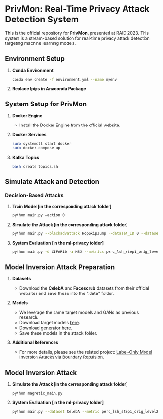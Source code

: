# **PrivMon: Real-Time Privacy Attack Detection System**

This is the official repository for **PrivMon**, presented at RAID 2023. This system is a stream-based solution for real-time privacy attack detection targeting machine learning models.

## **Environment Setup**

1. **Conda Environment**
    ```bash
    conda env create -f environment.yml --name myenv
    ```

2. **Replace lpips in Anaconda Package**

## **System Setup for PrivMon**

1. **Docker Engine**
    - Install the Docker Engine from the official website.

2. **Docker Services**
    ```bash
    sudo systemctl start docker
    sudo docker-compose up
    ```

3. **Kafka Topics**
    ```bash
    bash create topics.sh
    ```

## **Simulate Attack and Detection**

### **Decision-Based Attacks**

1. **Train Model [in the corresponding attack folder]**
    ```bash
    python main.py –action 0
    ```

2. **Simulate the Attack [in the corresponding attack folder]**
    ```bash
    python main.py --blackadvattack HopSkipJump --dataset_ID 0 --datasets CIFAR10 --number_classes 10
    ```

3. **System Evaluation [in the ml-privacy folder]**
    ```bash
    python main.py -d CIFAR10 -a HSJ --metrics perc_lsh_step1_orig_level2
    ```
    

## **Model Inversion Attack Preparation**

1. **Datasets**
    - Download the **CelebA** and **Facescrub** datasets from their official websites and save these into the ".data" folder.

2. **Models**
    - We leverage the same target models and GANs as previous research. 
    - Download target models [here](https://drive.google.com/drive/folders/1U4gekn72UX_n1pHdm9GQUQwwYVDvpTfN).
    - Download generator [here](https://drive.google.com/drive/folders/1L3frX-CE4j36pe5vVWuy3SgKGS9kkA70?usp=sharing).
    - Save these models in the attack folder.
      
3. **Additional References**
    - For more details, please see the related project: [Label-Only Model Inversion Attacks via Boundary Repulsion](https://github.com/m-kahla/Label-Only-Model-Inversion-Attacks-via-Boundary-Repulsion).

## **Model Inversion Attack**

1. **Simulate the Attack [in the corresponding attack folder]**
    ```bash
    python magnetic_main.py
    ```
2. **System Evaluation [in the ml-privacy folder]**
    ```bash
    python main.py --dataset CelebA --metric perc_lsh_step1_orig_level2
    ```
